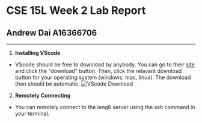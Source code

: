 # CSE 15L Week 2 Lab Report

## Andrew Dai A16366706
---

1. **Installing VScode**
- VScode should be free to download by anybody. You can go to their [site](https://code.visualstudio.com/) and click the "download" button. Then, click the relavant download button for your operating system (windows, mac, linux). The download then should be automatic.
![VScode Download]()

2. **Remotely Connecting**
- You can remotely connect to the ieng6 server using the ssh command in your terminal. 